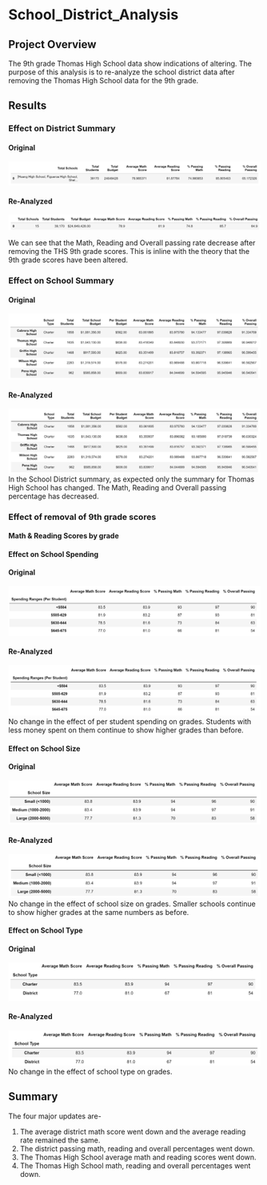 # School_District_Analysis

## Project Overview
The 9th grade Thomas High School data show indications of altering. The purpose of this analysis is to re-analyze the school district data after removing the Thomas High School data for the 9th grade. 

## Results
### Effect on District Summary
#### Original 
![PCS_District_Summary](https://github.com/mayajaral/School_District_Analysis/blob/main/Resources/PCS_District_Summary.PNG)
#### Re-Analyzed
![PCSC_District_Summary](https://github.com/mayajaral/School_District_Analysis/blob/main/Resources/PCSC_District_Summary.PNG)

We can see that the Math, Reading and Overall passing rate decrease after removing the THS 9th grade scores. This is inline with the theory that the 9th grade scores have been altered.
### Effect on School Summary
#### Original 
![PCS_School_Summary_Top5](https://github.com/mayajaral/School_District_Analysis/blob/main/Resources/PCS_School_Summary_Top5.PNG)
#### Re-Analyzed
![PCSC_School_Summary_Top5](https://github.com/mayajaral/School_District_Analysis/blob/main/Resources/PCSC_School_Summary_Top5.PNG)
In the School District summary, as expected only the summary for Thomas High School has changed. The Math, Reading and Overall passing percentage has decreased. 

### Effect of removal of 9th grade scores
#### Math & Reading Scores by grade
#### Effect on School Spending
#### Original 
![PCS_School_Spending](https://github.com/mayajaral/School_District_Analysis/blob/main/Resources/PCS_School_Spending.PNG)
#### Re-Analyzed
![PCSC_School_Spending](https://github.com/mayajaral/School_District_Analysis/blob/main/Resources/PCSC_School_Spending.PNG)
No change in the effect of per student spending on grades.  Students with less money spent on them continue to show higher grades than before. 

#### Effect on School Size
#### Original 
![PCS_School_Size](https://github.com/mayajaral/School_District_Analysis/blob/main/Resources/PCS_School_Size.PNG)
#### Re-Analyzed
![PCSC_School_Size](https://github.com/mayajaral/School_District_Analysis/blob/main/Resources/PCSC_School_Size.PNG)
No change in the effect of school size on grades.  Smaller schools continue to show higher grades at the same numbers as before. 

#### Effect on School Type
#### Original 
![PCS_School_Type](https://github.com/mayajaral/School_District_Analysis/blob/main/Resources/PCS_School_Type.PNG)
#### Re-Analyzed
![PCSC_School_Type](https://github.com/mayajaral/School_District_Analysis/blob/main/Resources/PCSC_School_Type.PNG)
No change in the effect of school type on grades. 

## Summary
The four major updates are-
1. The average district math score went down and the average reading rate remained the same.
2. The district passing math, reading and overall percentages went down. 
3. The Thomas High School average math and reading scores went down.
4. The Thomas High School math, reading and overall percentages went down. 
